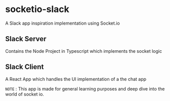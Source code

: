 # socketio-slack
A Slack app inspiration implementation using Socket.io

## Slack Server
Contains the Node Project in Typescript which implements the socket logic

## Slack Client
A React App which handles the UI implementation of a the chat app

`NOTE` : This app is made for general learning purposes and deep dive into the world of socket io.